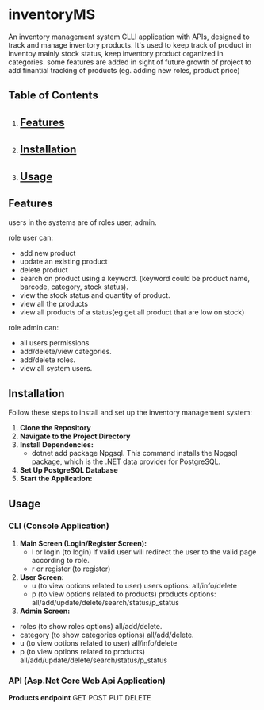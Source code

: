 # inventoryMS
An inventory management system CLLI application with APIs, designed to track and manage inventory products. It's used to keep track of product in inventoy mainly stock status, keep inventory product organized in categories.
some features are added in sight of future growth of project to add finantial tracking of products (eg. adding new roles, product price)

## Table of Contents

1. [Features](#features)
   ---
3. [Installation](#installation)
   ---
5. [Usage](#usage)
   ---

## Features
users in the systems are of roles user, admin.

role user can:
- add new product 
- update an existing product 
- delete product 
- search on product using a keyword. (keyword could be product name, barcode, category, stock status).
- view the stock status and quantity of product.
- view all the products
- view all products of a status(eg get all product that are low on stock)

role admin can:
- all users permissions 
- add/delete/view categories.
- add/delete roles.
- view all system users.


## Installation

Follow these steps to install and set up the inventory management system:
1. **Clone the Repository**
2. **Navigate to the Project Directory**
3. **Install Dependencies:**
   - dotnet add package Npgsql. This command installs the Npgsql package, which is the .NET data provider for PostgreSQL.
4. **Set Up PostgreSQL Database**
5. **Start the Application:**

## Usage
### CLI (Console Application)
1. **Main Screen (Login/Register Screen):**
   - l or login  (to login)
     if valid user will redirect the user to the valid page according to role.
   - r or register (to register)
3. **User Screen:**
   - u (to view options related to user) users options: all/info/delete
   - p (to view options related to products) products options: all/add/update/delete/search/status/p_status
5.  **Admin Screen:**
   - roles (to show roles options) all/add/delete.
   - category (to show categories options) all/add/delete.
   - u (to view options related to user) all/info/delete
   - p (to view options related to products) all/add/update/delete/search/status/p_status
   
### API (Asp.Net Core Web Api Application)
**Products endpoint**
GET
POST
PUT
DELETE
